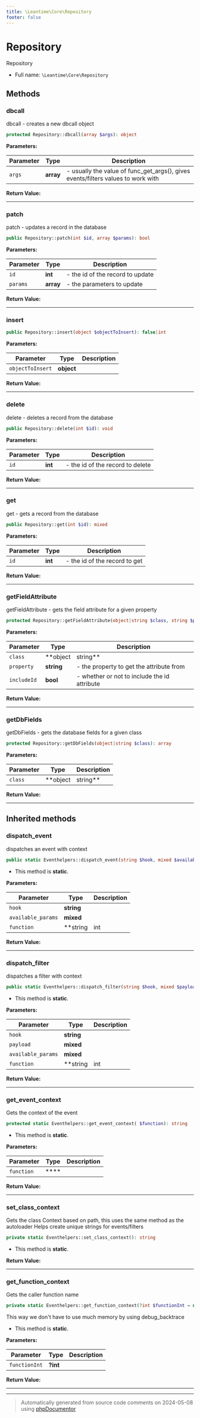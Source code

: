 ```yaml
---
title: \Leantime\Core\Repository
footer: false
---
```


# Repository

Repository



* Full name: `\Leantime\Core\Repository`



## Methods

### dbcall

dbcall - creates a new dbcall object

```php
protected Repository::dbcall(array $args): object
```








**Parameters:**

| Parameter | Type | Description |
|-----------|------|-------------|
| `args` | **array** | - usually the value of func_get_args(), gives events/filters values to work with |


**Return Value:**





---
### patch

patch - updates a record in the database

```php
public Repository::patch(int $id, array $params): bool
```








**Parameters:**

| Parameter | Type | Description |
|-----------|------|-------------|
| `id` | **int** | - the id of the record to update |
| `params` | **array** | - the parameters to update |


**Return Value:**





---
### insert



```php
public Repository::insert(object $objectToInsert): false|int
```








**Parameters:**

| Parameter | Type | Description |
|-----------|------|-------------|
| `objectToInsert` | **object** |  |


**Return Value:**





---
### delete

delete - deletes a record from the database

```php
public Repository::delete(int $id): void
```








**Parameters:**

| Parameter | Type | Description |
|-----------|------|-------------|
| `id` | **int** | - the id of the record to delete |


**Return Value:**





---
### get

get - gets a record from the database

```php
public Repository::get(int $id): mixed
```








**Parameters:**

| Parameter | Type | Description |
|-----------|------|-------------|
| `id` | **int** | - the id of the record to get |


**Return Value:**





---
### getFieldAttribute

getFieldAttribute - gets the field attribute for a given property

```php
protected Repository::getFieldAttribute(object|string $class, string $property, bool $includeId = false): array|false
```








**Parameters:**

| Parameter | Type | Description |
|-----------|------|-------------|
| `class` | **object|string** | - the class to get the attribute from |
| `property` | **string** | - the property to get the attribute from |
| `includeId` | **bool** | - whether or not to include the id attribute |


**Return Value:**





---
### getDbFields

getDbFields - gets the database fields for a given class

```php
protected Repository::getDbFields(object|string $class): array
```








**Parameters:**

| Parameter | Type | Description |
|-----------|------|-------------|
| `class` | **object|string** | - the class to get the fields from |


**Return Value:**





---


## Inherited methods

### dispatch_event

dispatches an event with context

```php
public static Eventhelpers::dispatch_event(string $hook, mixed $available_params = [], string|int|null $function = null): void
```



* This method is **static**.




**Parameters:**

| Parameter | Type | Description |
|-----------|------|-------------|
| `hook` | **string** |  |
| `available_params` | **mixed** |  |
| `function` | **string|int|null** |  |


**Return Value:**





---
### dispatch_filter

dispatches a filter with context

```php
public static Eventhelpers::dispatch_filter(string $hook, mixed $payload, mixed $available_params = [], string|int|null $function = null): mixed
```



* This method is **static**.




**Parameters:**

| Parameter | Type | Description |
|-----------|------|-------------|
| `hook` | **string** |  |
| `payload` | **mixed** |  |
| `available_params` | **mixed** |  |
| `function` | **string|int|null** |  |


**Return Value:**





---
### get_event_context

Gets the context of the event

```php
protected static Eventhelpers::get_event_context( $function): string
```



* This method is **static**.




**Parameters:**

| Parameter | Type | Description |
|-----------|------|-------------|
| `function` | **** |  |


**Return Value:**





---
### set_class_context

Gets the class Context based on path, this uses the same method as the autoloader
Helps create unique strings for events/filters

```php
private static Eventhelpers::set_class_context(): string
```



* This method is **static**.





**Return Value:**





---
### get_function_context

Gets the caller function name

```php
private static Eventhelpers::get_function_context(?int $functionInt = null): string
```

This way we don't have to use much memory by using debug_backtrace

* This method is **static**.




**Parameters:**

| Parameter | Type | Description |
|-----------|------|-------------|
| `functionInt` | **?int** |  |


**Return Value:**





---


---
> Automatically generated from source code comments on 2024-05-08 using [phpDocumentor](http://www.phpdoc.org/)
